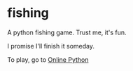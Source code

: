 # fishing
A python fishing game. Trust me, it's fun.

I promise I'll finish it someday.

To play, go to <a href="https://www.online-python.com/">Online Python</a>
